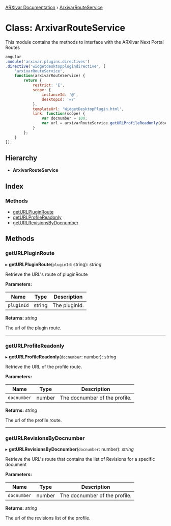 [ARXivar Documentation](../globals.md) › [ArxivarRouteService](arxivarrouteservice.md)

# Class: ArxivarRouteService

This module contains the methods to interface with the ARXivar Next Portal Routes
```javascript
angular
.module('arxivar.plugins.directives')
.directive('widgetdesktopplugindirective', [
	'arxivarRouteService',
	function(arxivarRouteService) {
		return {
			restrict: 'E',
			scope: {
				instanceId: '@',
				desktopId: '=?'
			},
			templateUrl: 'WidgetDesktopPlugin.html',
			link: function(scope) {
				var docnumber = 100;
				var url = arxivarRouteService.getURLProfileReadonly(docnumber);
			}
		};
	}
]);
```

## Hierarchy

* **ArxivarRouteService**

## Index

### Methods

* [getURLPluginRoute](arxivarrouteservice.md#geturlpluginroute)
* [getURLProfileReadonly](arxivarrouteservice.md#geturlprofilereadonly)
* [getURLRevisionsByDocnumber](arxivarrouteservice.md#geturlrevisionsbydocnumber)

## Methods

###  getURLPluginRoute

▸ **getURLPluginRoute**(`pluginId`: string): *string*

Retrieve the URL's route of pluginRoute

**Parameters:**

Name | Type | Description |
------ | ------ | ------ |
`pluginId` | string | The pluginId. |

**Returns:** *string*

The url of the plugin route.

___

###  getURLProfileReadonly

▸ **getURLProfileReadonly**(`docnumber`: number): *string*

Retrieve the URL of the profile route.

**Parameters:**

Name | Type | Description |
------ | ------ | ------ |
`docnumber` | number | The docnumber of the profile. |

**Returns:** *string*

The url of the profile route.

___

###  getURLRevisionsByDocnumber

▸ **getURLRevisionsByDocnumber**(`docnumber`: number): *string*

Retrieve the URL's route that contains the list of Revisions for a specific document

**Parameters:**

Name | Type | Description |
------ | ------ | ------ |
`docnumber` | number | The docnumber of the profile. |

**Returns:** *string*

The url of the revisions list of the profile.
